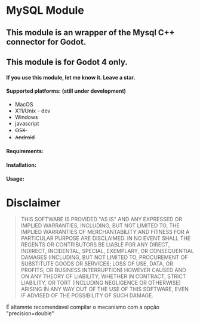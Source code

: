 
# MySQL Module 

## This module is an wrapper of the Mysql C++ connector for Godot.

## This module is for Godot 4 only.

#### If you use this module, let me know it. Leave a star. 

#### Supported platforms: (still under development)
* MacOS
* X11/Unix - dev
* Windows
* javascript
* O̶S̶X̶
* A̶n̶d̶r̶o̶i̶d̶


#### Requirements: 


#### Installation: 


#### Usage:


# Disclaimer

> THIS SOFTWARE IS PROVIDED "AS IS" AND ANY EXPRESSED OR IMPLIED WARRANTIES, INCLUDING, BUT NOT LIMITED TO, THE IMPLIED WARRANTIES OF MERCHANTABILITY AND FITNESS FOR A PARTICULAR PURPOSE ARE DISCLAIMED. IN NO EVENT SHALL THE REGENTS OR CONTRIBUTORS BE LIABLE FOR ANY DIRECT, INDIRECT, INCIDENTAL, SPECIAL, EXEMPLARY, OR CONSEQUENTIAL DAMAGES (INCLUDING, BUT NOT LIMITED TO, PROCUREMENT OF SUBSTITUTE GOODS OR SERVICES; LOSS OF USE, DATA, OR PROFITS; OR BUSINESS INTERRUPTION)
HOWEVER CAUSED AND ON ANY THEORY OF LIABILITY, WHETHER IN CONTRACT, STRICT LIABILITY, OR TORT (INCLUDING NEGLIGENCE OR OTHERWISE) ARISING IN ANY WAY OUT OF THE USE OF THIS SOFTWARE, EVEN IF ADVISED OF THE POSSIBILITY OF SUCH DAMAGE.

É altamnte recomendavel compilar o mecanismo com a opção "precision=double"

